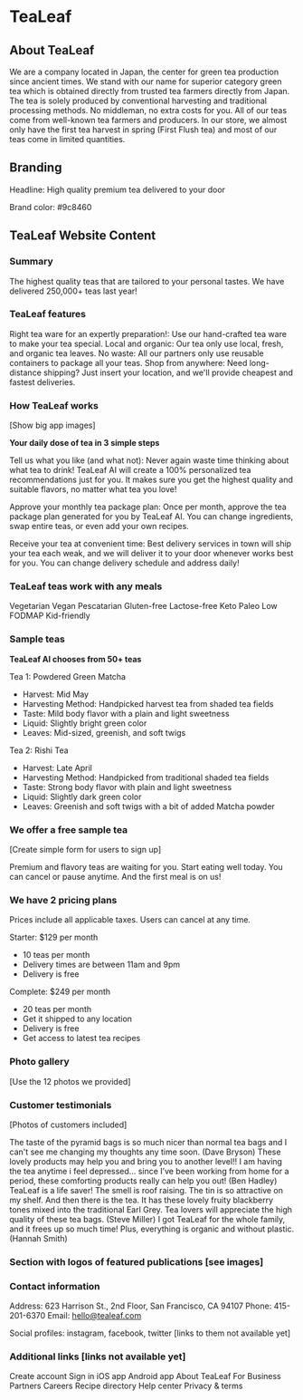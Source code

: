 # TeaLeaf

## About TeaLeaf

We are a company located in Japan, the center for green tea production since ancient times. We stand with our name for superior category green tea which is obtained directly from trusted tea farmers directly from Japan. The tea is solely produced by conventional harvesting and traditional processing methods. No middleman, no extra costs for you. All of our teas come from well-known tea farmers and producers. In our store, we almost only have the first tea harvest in spring (First Flush tea) and most of our teas come in limited quantities.

## Branding

Headline: High quality premium tea delivered to your door

Brand color: #9c8460

## TeaLeaf Website Content

### Summary

The highest quality teas that are tailored to your personal tastes. We have delivered 250,000+ teas last year!

### TeaLeaf features

Right tea ware for an expertly preparation!: Use our hand-crafted tea ware to make your tea special.
Local and organic: Our tea only use local, fresh, and organic tea leaves.
No waste: All our partners only use reusable containers to package all your teas.
Shop from anywhere: Need long-distance shipping? Just insert your location, and we'll provide cheapest and fastest deliveries.

### How TeaLeaf works

[Show big app images]

**Your daily dose of tea in 3 simple steps**

Tell us what you like (and what not): Never again waste time thinking about what tea to drink! TeaLeaf AI will create a 100% personalized tea recommendations just for you. It makes sure you get the highest quality and suitable flavors, no matter what tea you love!

Approve your monthly tea package plan: Once per month, approve the tea package plan generated for you by TeaLeaf AI. You can change ingredients, swap entire teas, or even add your own recipes.

Receive your tea at convenient time: Best delivery services in town will ship your tea each weak, and we will deliver it to your door whenever works best for you. You can change delivery schedule and address daily!

### TeaLeaf teas work with any meals

Vegetarian
Vegan
Pescatarian
Gluten-free
Lactose-free
Keto
Paleo
Low FODMAP
Kid-friendly

### Sample teas

**TeaLeaf AI chooses from 50+ teas**

Tea 1: Powdered Green Matcha

- Harvest: Mid May
- Harvesting Method: Handpicked harvest tea from shaded tea fields
- Taste: Mild body flavor with a plain and light sweetness
- Liquid: Slightly bright green color
- Leaves: Mid-sized, greenish, and soft twigs

Tea 2: Rishi Tea

- Harvest: Late April
- Harvesting Method: Handpicked from traditional shaded tea fields
- Taste: Strong body flavor with plain and light sweetness
- Liquid: Slightly dark green color
- Leaves: Greenish and soft twigs with a bit of added Matcha powder

### We offer a free sample tea

[Create simple form for users to sign up]

Premium and flavory teas are waiting for you. Start eating well today. You can cancel or pause anytime. And the first meal is on us!

### We have 2 pricing plans

Prices include all applicable taxes. Users can cancel at any time.

Starter: $129 per month

- 10 teas per month
- Delivery times are between 11am and 9pm
- Delivery is free

Complete: $249 per month

- 20 teas per month
- Get it shipped to any location
- Delivery is free
- Get access to latest tea recipes

### Photo gallery

[Use the 12 photos we provided]

### Customer testimonials

[Photos of customers included]

The taste of the pyramid bags is so much nicer than normal tea bags and I can't see me changing my thoughts any time soon. (Dave Bryson)
These lovely products may help you and bring you to another level!! I am having the tea anytime i feel depressed… since I’ve been working from home for a period, these comforting products really can help you out! (Ben Hadley)
TeaLeaf is a life saver! The smell is roof raising. The tin is so attractive on my shelf. And then there is the tea. It has these lovely fruity blackberry tones mixed into the traditional Earl Grey. Tea lovers will appreciate the high quality of these tea bags. (Steve Miller)
I got TeaLeaf for the whole family, and it frees up so much time! Plus, everything is organic and without plastic. (Hannah Smith)

### Section with logos of featured publications [see images]

### Contact information

Address: 623 Harrison St., 2nd Floor, San Francisco, CA 94107
Phone: 415-201-6370
Email: hello@tealeaf.com

Social profiles: instagram, facebook, twitter [links to them not available yet]

### Additional links [links not available yet]

Create account
Sign in
iOS app
Android app
About TeaLeaf
For Business
Partners
Careers
Recipe directory
Help center
Privacy & terms
